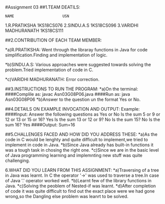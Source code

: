 #Assignment 03
##1.TEAM DEATILS:
    
    NAME                      USN
1.R.PRATIKSHA               1KS18CS076
2.SINDU.A.S                 1KS18CS096
3.VARIDHI MADHURANATH       1KS18CS111

##2.CONTRIBUTION OF EACH TEAM MEMBER:

*a)R.PRATIKSHA:
Went through the libraray functions in Java for code simplification.Finding and implementation of logic. 

*b)SINDU.A.S:
Various approaches were suggested towards solving the problem.Tried implementation of code in C.

*c)VARIDHI MADHURANATH:
Error correction.

##3.INSTRUCTIONS TO RUN THE PROGRAM:
*a)On the terminal:
####Complile as:
javac Asn03G08P06.java
####Run as:
java Asn03G08P06
*b)Answer to the question un the format Yes or No.

##4.DETAILS ON EXAMPLE INVOCATION AND OUTPUT:
Example:
####Input:
Answer the following questions as Yes or No
Is the sum 5 or 9 or 12 or 13 or 15 or 16?
Yes
Is the sum 13 or 12 or 9?
No
Is the sum 15?
No
Is the sum 16?
Yes
####Output:
Sum=16


##5.CHALLENGES FACED AND HOW DID YOU ADDRESS THESE:
*a)As the code in C would be lenghty and quite difficult to implement,we tried to implement in code in Java.
*b)Since Java already has built-in functions it was a tough task in chosing the right one.
*c)Since we are in the basic level of Java programming learning and implemnting new stuff was quite challenging.

6.WHAT DID YOU LEARN FROM THIS ASSIGNMENT:
*a)Traversing of a tree in Java was learnt.
In C the operator '->' was used to traverse a tree.In case of Java '.' operator worked well.
*b)Learnt few of the library functions in Java.
*c)Solving the peoblem of Nested-if was learnt.
*d)After completion of code it was quite difficult to find out the exact place were we had gone wrong,so the Dangling else problem was leanrt to be solved.







